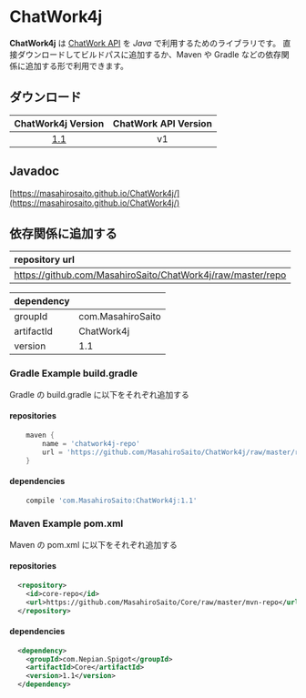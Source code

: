 # ChatWork4j

**ChatWork4j** は [ChatWork API](http://developer.chatwork.com/ja/) を *Java* で利用するためのライブラリです。
直接ダウンロードしてビルドパスに追加するか、Maven や Gradle などの依存関係に追加する形で利用できます。

## ダウンロード

| ChatWork4j Version | ChatWork API Version |
| :----------------: | :------------------: |
| [1.1](https://github.com/MasahiroSaito/ChatWork4j/raw/master/repo/com/MasahiroSaito/ChatWork4j/1.1/ChatWork4j-1.1.jar) | v1 |

## Javadoc

[https://masahirosaito.github.io/ChatWork4j/](https://masahirosaito.github.io/ChatWork4j/)

## 依存関係に追加する

| repository url                                              |
| :---------------------------------------------------------- |
| https://github.com/MasahiroSaito/ChatWork4j/raw/master/repo |

| dependency |                   |
| :--------- | :---------------- |
| groupId    | com.MasahiroSaito |
| artifactId | ChatWork4j        |
| version    | 1.1               |

### Gradle Example build.gradle

Gradle の build.gradle に以下をそれぞれ追加する

#### repositories

```gradle
    maven {
        name = 'chatwork4j-repo'
        url = 'https://github.com/MasahiroSaito/ChatWork4j/raw/master/repo'
    }
```

#### dependencies

```gradle
    compile 'com.MasahiroSaito:ChatWork4j:1.1'
```

### Maven Example pom.xml

Maven の pom.xml に以下をそれぞれ追加する

#### repositories

```xml
  <repository>
    <id>core-repo</id>
    <url>https://github.com/MasahiroSaito/Core/raw/master/mvn-repo</url>
  </repository>
```

#### dependencies

```xml
  <dependency>
    <groupId>com.Nepian.Spigot</groupId>
    <artifactId>Core</artifactId>
    <version>1.1</version>
  </dependency>
```
